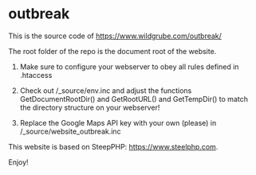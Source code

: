 # outbreak
This is the source code of https://www.wildgrube.com/outbreak/

The root folder of the repo is the document root of the website.

1. Make sure to configure your webserver to obey all rules defined in .htaccess

2. Check out /_source/env.inc and adjust the functions GetDocumentRootDir() and GetRootURL() and GetTempDir() to match the directory structure on your webserver!

3. Replace the Google Maps API key with your own (please) in /_source/website_outbreak.inc

This website is based on SteepPHP: https://www.steelphp.com.

Enjoy!
